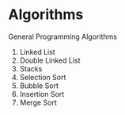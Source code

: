# Algorithms
General Programming Algorithms
  1. Linked List 
  2. Double Linked List
  3. Stacks
  4. Selection Sort
  5. Bubble Sort
  6. Insertion Sort
  7. Merge Sort
